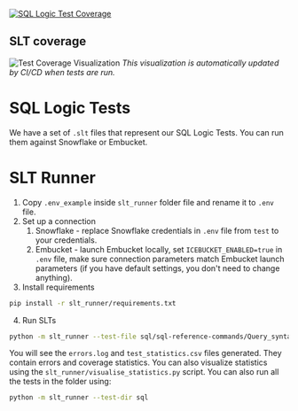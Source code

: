 [![SQL Logic Test Coverage](https://raw.githubusercontent.com/${GITHUB_REPOSITORY}/test-assets/assets/badge.svg)](test/README.md)

## SLT coverage
![Test Coverage Visualization](https://raw.githubusercontent.com/${GITHUB_REPOSITORY}/test-assets/assets/test_coverage_visualization.png)
*This visualization is automatically updated by CI/CD when tests are run.*

# SQL Logic Tests
We have a set of `.slt` files that represent our SQL Logic Tests. You can run them against Snowflake or Embucket.

# SLT Runner
1. Copy `.env_example` inside `slt_runner` folder file and rename it to `.env` file.
2. Set up a connection
   1. Snowflake - replace Snowflake credentials in `.env` file from `test` to your credentials.
   2. Embucket - launch Embucket locally, set `ICEBUCKET_ENABLED=true` in `.env` file, make sure connection parameters match Embucket launch parameters (if you have default settings, you don't need to change anything).
3. Install requirements
``` bash
pip install -r slt_runner/requirements.txt
```
4. Run SLTs
``` bash
python -m slt_runner --test-file sql/sql-reference-commands/Query_syntax/select.slt
```
You will see the `errors.log` and `test_statistics.csv` files generated. They contain errors and coverage statistics.
You can also visualize statistics using the `slt_runner/visualise_statistics.py` script.
You can also run all the tests in the folder using:
``` bash
python -m slt_runner --test-dir sql
```
